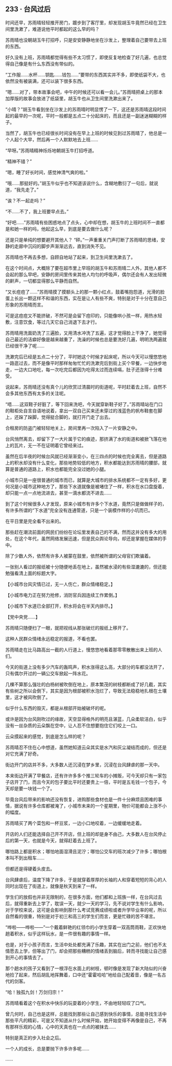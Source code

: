 ## 233 · 台风过后

时间还早，苏雨晴轻轻推开房门，踱步到了客厅里，却发现胡玉牛竟然已经在卫生间里洗漱了，难道说他平时都起的这么早的吗？

苏雨晴也没朝胡玉牛打招呼，只是安安静静地坐在沙发上，整理着自己要带去上班的东西。

好久没有上班，苏雨晴都觉得有些不太习惯了，即使反复地检查了好几遍，也总觉得自己像是有什么东西没有带似的。

“工作服……水杯……钥匙……钱包……”要带的东西其实并不多，即使纸袋不大，也依然没有被装满，还可以装下很多东西。

“嗯……对了，带本故事会吧，中午的时候还可以看一会儿。”苏雨晴把桌上的那本加厚版的故事会放进了纸袋里，胡玉牛也从卫生间里洗漱出来了。

“小晴？”胡玉牛看到坐在沙发上的苏雨晴时明显愣了一下，这还是苏雨晴这段时间起的最早的一次呢，平时一般都是五点二十分起床的，而且还是一副迷迷糊糊的样子。

当然了，胡玉牛也已经很长时间没有在早上上班的时候见到过苏雨晴了，他总是一个人起个大早，然后再一个人默默地去上班……

“早呀。”苏雨晴精神烁烁地朝胡玉牛打招呼道。

“精神不错？”

“嗯，睡了好长时间，感觉神清气爽的啦。”

“哦……那挺好的。”胡玉牛似乎也不知道该说什么，含糊地敷衍了一句后，就说道，“我先走了。”

“诶？不一起走吗？”

“不……不了，我上班要早点去。”

“好吧……”苏雨晴有些困惑地点了点头，心中却在想，胡玉牛的上班时间不一直都是和她一样的吗，他起这么早，到底是要去做什么呢？

还是只是单纯的想要避开其他人？
“砰。”一声重重关门声打断了苏雨晴的思绪，安静的走廊中沉闷的脚步声渐渐远去，直到消失不见。

苏雨晴也不再去多想，自顾自地站了起来，到卫生间里洗漱去了。

在这个时间点，大概除了要在超市里上早班的胡玉牛和苏雨晴二人外，其他人都不会起的那么早吧，安静的房间里传来其他人均匀的呼吸声，偶尔还会有人发出轻微的鼾声，一切都显得那么平静而自然。

“又长痘痘了……”苏雨晴摸了摸额头上的那一颗小红点，鼓着嘴抱怨道，光滑的脸蛋上长出一颗这样不和谐的东西，实在是让人有些不爽，特别是对于十分在意自己形象的苏雨晴而言。

可是这痘痘又不能挤破，不然可是会留下痘印的，只能像哄小孩一样，用热水轻敷，注意饮食，等过几天它自己消退下去才行。

苏雨晴用洗面奶洗了三遍脸，又用清水冲洗了五遍，这才觉得脸上干净了，她觉得自己最近的洁癖好像是越来越重了，洗澡的时候也总是要洗好几遍，明明洗两遍就已经很干净了呢……

洗漱完后已经是五点二十分了，平时她这个时候才起床呢，所以今天可以慢悠悠地一路逛过去，而不是像平时那样匆匆忙忙的洗漱完后到街上买个早餐，一边快步地走，一边大口地吃，每一次吃完后都因为吃得太过而连续嗝，肚子还涨得十分难受。

说起来，苏雨晴还没有真个儿的欣赏过清晨时的街道呢，平时赶着去上班，自然不会多其他东西有太多的关注呢。

“唔……这双鞋子好脏了，等下回来洗吧，今天就穿新鞋子好了。”苏雨晴站在门口的鞋柜处自言自语地说着，拿出一双自己买来还未穿过的浅蓝色的帆布鞋套在脚上，还跺了跺脚，觉得挺合脚的，就打开门走了出去。

合租房的防盗门被轻轻地关上，房间里再一次陷入了一片安静之中。

台风悄然离去，却留下了一大片属于它的痕迹，那挤满了水的街道和被掀飞落在地上的瓦片，无一不在证明着它曾经来过。

虽然在后半夜的时候台风就已经渐渐变小，在三四点的时候也完全离去，但是道路上的积水却没有什么变化，那些地势较低的地方，积水都能达到苏雨晴的腰部，就算是普通的道路上，积水也都能完全没过她的小腿。

小城市只是一座很普通的城市而已，就算是大城市的排水系统都不一定有多好，更何况是小城市这种地方了，那些下水道就像是被堵住了一样，积水在水口盘旋着，却只能一点一点地流进去，甚至一滴水都流不进去……

到了这个时候很多人才发现，原来小城市有许多个下水道，竟然只是做做样子的，有许多所谓的“下水道”完全没有连通管道，只是一个装模作样的小坑而已。

在平日里是完全看不出来的。

那些赶在潮流前面的网民们纷纷在论坛里发表自己的不满，然而这并没有多大的用处，在这个年代，虽然网络发展迅速，但是民众舆论导向，却还是掌握在媒体的手中。

除了少数人外，依然有许多人被蒙在鼓里，依然被所谓的父母官们欺骗着。

一张别人看过的报纸被十分随便地丢在地上，虽然被水浸的有些湿漉漉的，但还能勉强看清上面的标题大字。

【小城市台风灾情已过，无一人伤亡，群众情绪稳定。】

【小城市电力正在努力抢修，消防官兵因连续工作累倒。】

【小城市下水道已全部打开，积水将会在半天内排尽。】

【党中央党……】

苏雨晴只随便扫了一眼，就把视线从那张破烂的报纸上移开了。

这种人民群众情绪永远稳定的报道，不看也罢。

苏雨晴走在比马路高出一截的人行道上，慢悠悠地看着那零零散散出来上班的人们。

今天的街道上没有多少汽车的轰鸣声，积水涨得这么高，大部分的车都没法开了，只有偶尔开过的一辆公交车掀起一阵水花。

几棵不算那么强壮的白杨树被吹倒在地上，原本繁茂的树枝都断成了好几截，其实有些树之所以会倒下，其实是因为根部被积水泡烂了，导致无法稳稳地扎根在土壤里，这才被风吹倒了。

似乎什么东西的毁灭，都是从根部开始被破坏的呢。

或许是因为台风刚吹过的缘故，天空显得格外的明亮且湛蓝，几朵柔软洁白，似乎没有一丝杂质的云朵飘在空中，让人忍不住想要抱住它们咬上一口。

云朵摸起来的感觉，到底是怎么样的呢？

苏雨晴忍不住在心中想道，虽然她知道云朵其实是水汽和灰尘凝结而成的，但还是对它充满了好奇。

街边开门的店并不多，大多数人还沉浸在梦乡里，沉浸在台风肆虐的那一天中。

本来街边开满了早餐店，还有许许多多个推三轮车的小摊贩，可今天却只有一家包子店开了门，而且今天的包子要比平时还要贵上一倍，平时是五毛钱一个包子，今天却是要一块钱一个了。

毕竟台风后带来的影响还没有恢复，进购那些食材也是一件十分麻烦且困难的事情，据说有许多仓库都被淹了，小城市未来的一个星期里，物价可能都会上涨不小的幅度。

苏雨晴买了两个菜包和一杯豆浆，一边小口地咬着，一边缓缓地走着。

开店的人们还能选择自己开不开店，但上班的却是身不由己，大多数人在台风停止后的第一天，也就是今天，就得赶着去上班了。

哪怕路上都是积水；哪怕地面湿滑且泥泞；哪怕公交车的班次减少了许多；哪怕根本叫不到出租车……

但都还是得硬着头皮去。

台风肆虐后，温度下降了许多，于是就穿着厚厚的长袖的人和穿着短短的背心的人同时出现在了街道上，就像是秋天到来了一样。

学生们的放假也并非无限制的，在很多方面，他们都和上班族一样，在台风过去后，就得重新去上学了，耽误一天，就少一天的学习，先不说对学生有什么影响，对于学校来说，这可是会影响到那什么考试竞赛成绩啦或者升学毕业率的呢，所以自然看的很重，特别是对于初三和高三的学生们而言，更是忙碌的苦不堪言。

“哗啦——哗啦——”一个戴着鲜艳的红领巾的小学生穿着一双高筒雨鞋，正欢快地趟着积水，似乎这样玩水，是一件很有趣的事情一样。

也是，对于小孩子而言，生活中处处都充满了乐趣，其实在出门之前，他们也不太情愿去上学，但等出了门，却会把那些糟糕的情绪丢到脑后，转而寻找能让自己感到开心的事情去了。

那个趟水的孩子又看到了一根浮在水面上的树枝，顿时像是发现了新大陆似的兴奋地捡了起来，然后胡乱地挥舞着，口中还“霍霍哈哈”地给自己配着音，像是一名古代的剑客。

“哈！独孤九剑！万剑归宗！”

苏雨晴看着这个在积水中快乐的玩耍着的小学生，不由地轻轻叹了口气。

曾几何时，自己也是这样，总能找到那些让自己感到快乐的事情，总能寻找生活中那些平凡的精彩，可是又不知道从什么时候开始，她开始变得不再像是自己，不再有那样乐观的心情，心中的天真也在一点点的被抹去……

特别是真正的步入社会之后。

一个人的成长，总是要抛下许多许多呢……

……
